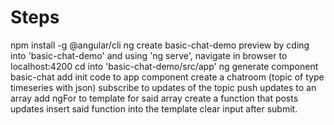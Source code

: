 # Steps

npm install -g @angular/cli
ng create basic-chat-demo
preview by cding into 'basic-chat-demo' and using 'ng serve', navigate in browser to localhost:4200
cd into 'basic-chat-demo/src/app'
ng generate component basic-chat
add init code to app component
create a chatroom (topic of type timeseries with json)
subscribe to updates of the topic
    push updates to an array
    add ngFor to template for said array
create a function that posts updates
    insert said function into the template
    clear input after submit.